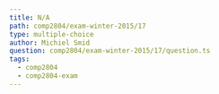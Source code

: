 ```yaml
---
title: N/A
path: comp2804/exam-winter-2015/17
type: multiple-choice
author: Michiel Smid
question: comp2804/exam-winter-2015/17/question.ts
tags:
  - comp2804
  - comp2804-exam
---
```

